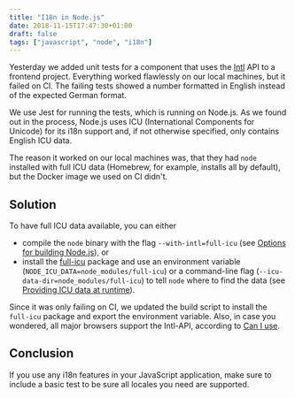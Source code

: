 ```yaml
---
title: "I18n in Node.js"
date: 2018-11-15T17:47:30+01:00
draft: false
tags: ["javascript", "node", "i18n"]
---
```


Yesterday we added unit tests for a component that uses the
[Intl](https://developer.mozilla.org/en-US/docs/Web/JavaScript/Reference/Global_Objects/Intl) 
API to a frontend project.
Everything worked flawlessly on our local machines, but it failed on CI.
The failing tests showed a number formatted in English instead of the 
expected German format.

We use Jest for running the tests, which is running on Node.js. 
As we found out in the process, Node.js uses ICU (International Components for
Unicode) for its i18n support and, if not otherwise specified, only contains
English ICU data.

The reason it worked on our local machines was, that they had `node` 
installed with full ICU data (Homebrew, for example, installs all by default), but the Docker image we used on CI didn't.

## Solution

To have full ICU data available, you can either 

* compile the `node` binary with the 
flag `--with-intl=full-icu` (see 
[Options for building Node.js](https://nodejs.org/api/intl.html#intl_options_for_building_node_js)), 
or 
* install the [full-icu](https://www.npmjs.com/package/full-icu) package 
and use an environment variable (`NODE_ICU_DATA=node_modules/full-icu`) or 
a command-line flag (`--icu-data-dir=node_modules/full-icu`) to tell `node`
where to find the data (see 
[Providing ICU data at runtime](https://nodejs.org/api/intl.html#intl_providing_icu_data_at_runtime)).

Since it was only failing on CI, we updated the build script to install the 
`full-icu` package and export the environment variable.
Also, in case you wondered, all major browsers support the Intl-API, 
according to [Can I use](https://caniuse.com/#feat=internationalization).

## Conclusion

If you use any i18n features in your JavaScript application, make sure to include a basic test to be sure all locales you need are supported.
